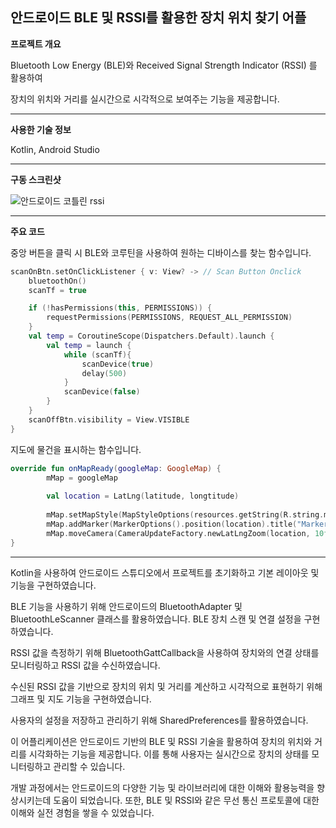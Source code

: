 ## 안드로이드 BLE 및 RSSI를 활용한 장치 위치 찾기 어플

**프로젝트 개요**

Bluetooth Low Energy (BLE)와 Received Signal Strength Indicator (RSSI) 를 활용하여 

장치의 위치와 거리를 실시간으로 시각적으로 보여주는 기능을 제공합니다.

--------------------------------------------------------

**사용한 기술 정보**

Kotlin, Android Studio

--------------------------------------------------------

**구동 스크린샷**

![안드로이드 코틀린 rssi](https://github.com/GH1014/Android_BLE_Rssi_Kotlin/assets/95550744/391d48e1-4b2f-4d65-8962-be347758cc1f)

--------------------------------------------------------

**주요 코드**

중앙 버튼을 클릭 시 BLE와 코루틴을 사용하여 원하는 디바이스를 찾는 함수입니다.

```kotlin
scanOnBtn.setOnClickListener { v: View? -> // Scan Button Onclick
    bluetoothOn()
    scanTf = true

    if (!hasPermissions(this, PERMISSIONS)) {
        requestPermissions(PERMISSIONS, REQUEST_ALL_PERMISSION)
    }
    val temp = CoroutineScope(Dispatchers.Default).launch {
        val temp = launch {
            while (scanTf){
                scanDevice(true)
                delay(500)
            }
            scanDevice(false)
        }
    }
    scanOffBtn.visibility = View.VISIBLE
}
```

지도에 물건을 표시하는 함수입니다.

```kotlin
override fun onMapReady(googleMap: GoogleMap) {
        mMap = googleMap
        
        val location = LatLng(latitude, longtitude)
        
        mMap.setMapStyle(MapStyleOptions(resources.getString(R.string.mapstyle)))
        mMap.addMarker(MarkerOptions().position(location).title("Marker in Sydney"))
        mMap.moveCamera(CameraUpdateFactory.newLatLngZoom(location, 10f))
}
```

--------------------------------------------------------

Kotlin을 사용하여 안드로이드 스튜디오에서 프로젝트를 초기화하고 기본 레이아웃 및 기능을 구현하였습니다.

BLE 기능을 사용하기 위해 안드로이드의 BluetoothAdapter 및 BluetoothLeScanner 클래스를 활용하였습니다. BLE 장치 스캔 및 연결 설정을 구현하였습니다.

RSSI 값을 측정하기 위해 BluetoothGattCallback을 사용하여 장치와의 연결 상태를 모니터링하고 RSSI 값을 수신하였습니다.

수신된 RSSI 값을 기반으로 장치의 위치 및 거리를 계산하고 시각적으로 표현하기 위해 그래프 및 지도 기능을 구현하였습니다.

사용자의 설정을 저장하고 관리하기 위해 SharedPreferences를 활용하였습니다.


이 어플리케이션은 안드로이드 기반의 BLE 및 RSSI 기술을 활용하여 장치의 위치와 거리를 시각화하는 기능을 제공합니다. 이를 통해 사용자는 실시간으로 장치의 상태를 모니터링하고 관리할 수 있습니다.

개발 과정에서는 안드로이드의 다양한 기능 및 라이브러리에 대한 이해와 활용능력을 향상시키는데 도움이 되었습니다. 또한, BLE 및 RSSI와 같은 무선 통신 프로토콜에 대한 이해와 실전 경험을 쌓을 수 있었습니다.
